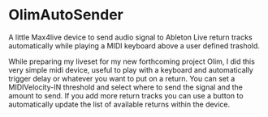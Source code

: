 # OlimAutoSender
A little Max4live device to send audio signal to Ableton Live return tracks  automatically while playing a MIDI keyboard above a user defined trashold.

While preparing my liveset for my new forthcoming project Olim, I did this very simple midi device, useful to play with a keyboard and automatically trigger delay or whatever you want to put on a return. 
You can set a MIDIVelocity-IN threshold and select where to send the signal and the amount to send. 
If you add more return tracks you can use a button to automatically update the list of available returns within the device. 
